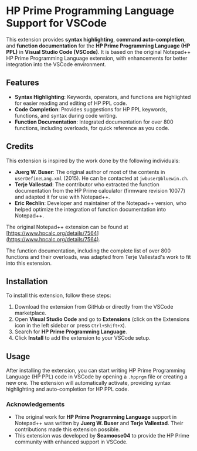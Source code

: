 # HP Prime Programming Language Support for VSCode

This extension provides **syntax highlighting**, **command auto-completion**, and **function documentation** for the **HP Prime Programming Language (HP PPL)** in **Visual Studio Code (VSCode)**. It is based on the original Notepad++ HP Prime Programming Language extension, with enhancements for better integration into the VSCode environment.

## Features
- **Syntax Highlighting**: Keywords, operators, and functions are highlighted for easier reading and editing of HP PPL code.
- **Code Completion**: Provides suggestions for HP PPL keywords, functions, and syntax during code writing.
- **Function Documentation**: Integrated documentation for over 800 functions, including overloads, for quick reference as you code.

## Credits
This extension is inspired by the work done by the following individuals:
- **Juerg W. Buser**: The original author of most of the contents in `userDefineLang.xml` (2015). He can be contacted at `jwbuser@bluewin.ch`.
- **Terje Vallestad**: The contributor who extracted the function documentation from the HP Prime calculator (firmware revision 10077) and adapted it for use with Notepad++.
- **Eric Rechlin**: Developer and maintainer of the Notepad++ version, who helped optimize the integration of function documentation into Notepad++.

The original Notepad++ extension can be found at [https://www.hpcalc.org/details/7564](https://www.hpcalc.org/details/7564).

The function documentation, including the complete list of over 800 functions and their overloads, was adapted from Terje Vallestad's work to fit into this extension.

## Installation

To install this extension, follow these steps:
1. Download the extension from GitHub or directly from the VSCode marketplace.
2. Open **Visual Studio Code** and go to **Extensions** (click on the Extensions icon in the left sidebar or press `Ctrl+Shift+X`).
3. Search for **HP Prime Programming Language**.
4. Click **Install** to add the extension to your VSCode setup.

## Usage

After installing the extension, you can start writing HP Prime Programming Language (HP PPL) code in VSCode by opening a `.hpprgm` file or creating a new one. The extension will automatically activate, providing syntax highlighting and auto-completion for HP PPL code.

### Acknowledgements
- The original work for **HP Prime Programming Language** support in Notepad++ was written by **Juerg W. Buser** and **Terje Vallestad**. Their contributions made this extension possible.
- This extension was developed by **Seamoose04** to provide the HP Prime community with enhanced support in VSCode.